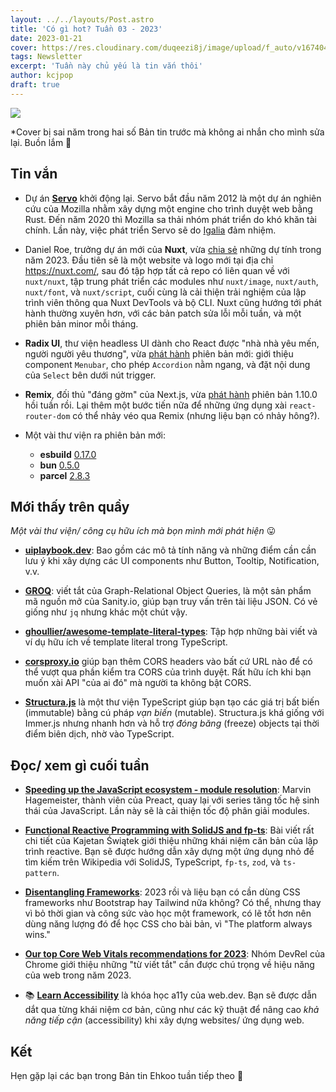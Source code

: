 ```yaml
---
layout: ../../layouts/Post.astro
title: 'Có gì hot? Tuần 03 - 2023'
date: 2023-01-21
cover: https://res.cloudinary.com/duqeezi8j/image/upload/f_auto/v1674047120/ehkoo/newsletters/w03-2023.png
tags: Newsletter
excerpt: 'Tuần này chủ yếu là tin vắn thôi'
author: kcjpop
draft: true
---
```


![](https://res.cloudinary.com/duqeezi8j/image/upload/f_auto/v1674047120/ehkoo/newsletters/w03-2023.png)

\*Cover bị sai năm trong hai số Bản tin trước mà không ai nhắn cho mình sửa lại. Buồn lắm 🥲

## Tin vắn

- Dự án [**Servo**](https://servo.org/blog/2023/01/16/servo-2023/) khởi động lại. Servo bắt đầu năm 2012 là một dự án nghiên cứu của Mozilla nhằm xây dựng một engine cho trình duyệt web bằng Rust. Đến năm 2020 thì Mozilla sa thải nhóm phát triển do khó khăn tài chính. Lần này, việc phát triển Servo sẽ do [Igalia](https://www.igalia.com/) đảm nhiệm.

- Daniel Roe, trưởng dự án mới của **Nuxt**, vừa [chia sẻ](https://nuxt.com/vision-2023) những dự tính trong năm 2023. Đầu tiên sẽ là một website và logo mới tại địa chỉ https://nuxt.com/, sau đó tập hợp tất cả repo có liên quan về với `nuxt/nuxt`, tập trung phát triển các modules như `nuxt/image`, `nuxt/auth`, `nuxt/font`, và `nuxt/script`, cuối cùng là cải thiện trải nghiệm của lập trình viên thông qua Nuxt DevTools và bộ CLI. Nuxt cũng hướng tới phát hành thường xuyên hơn, với các bản patch sửa lỗi mỗi tuần, và một phiên bản minor mỗi tháng.

- **Radix UI**, thư viện headless UI dành cho React được "nhà nhà yêu mến, người người yêu thương", vừa [phát hành](https://www.radix-ui.com/docs/primitives/overview/releases#january-17-2023) phiên bản mới: giới thiệu component `Menubar`, cho phép `Accordion` nằm ngang, và đặt nội dung của `Select` bên dưới nút trigger.

- **Remix**, đối thủ "đáng gờm" của Next.js, vừa [phát hành](https://github.com/remix-run/remix/releases/tag/remix%401.10.0) phiên bản 1.10.0 hồi tuần rồi. Lại thêm một bước tiến nữa để những ứng dụng xài `react-router-dom` có thể nhảy véo qua Remix (nhưng liệu bạn có nhảy hông?).

- Một vài thư viện ra phiên bản mới:

  - **esbuild** [0.17.0](https://github.com/evanw/esbuild/releases/tag/v0.17.0)
  - **bun** [0.5.0](https://bun.sh/blog/bun-v0.5.0)
  - **parcel** [2.8.3](https://github.com/parcel-bundler/parcel/releases/tag/v2.8.3)

## Mới thấy trên quầy

_Một vài thư viện/ công cụ hữu ích mà bọn mình mới phát hiện_ 😛

- [**uiplaybook.dev**](https://uiplaybook.dev/): Bao gồm các mô tả tính năng và những điểm cần cần lưu ý khi xây dựng các UI components như Button, Tooltip, Notification, v.v.

- [**GROQ**](https://groq.dev/): viết tắt của Graph-Relational Object Queries, là một sản phẩm mã nguồn mở của Sanity.io, giúp bạn truy vấn trên tài liệu JSON. Có vẻ giống như `jq` nhưng khác một chút vậy.

- [**ghoullier/awesome-template-literal-types**](https://github.com/ghoullier/awesome-template-literal-types): Tập hợp những bài viết và ví dụ hữu ích về template literal trong TypeScript.

- [**corsproxy.io**](https://corsproxy.io/) giúp bạn thêm CORS headers vào bất cứ URL nào để có thể vượt qua phần kiểm tra CORS của trình duyệt. Rất hữu ích khi bạn muốn xài API "của ai đó" mà người ta không bật CORS.

- [**Structura.js**](https://giusepperaso.github.io/structura.js/) là một thư viện TypeScript giúp bạn tạo các giá trị bất biến (immutable) bằng cú pháp _vạn biến_ (mutable). Structura.js khá giống với Immer.js nhưng nhanh hơn và hỗ trợ _đóng băng_ (freeze) objects tại thời điểm biên dịch, nhờ vào TypeScript.

## Đọc/ xem gì cuối tuần

- [**Speeding up the JavaScript ecosystem - module resolution**](https://marvinh.dev/blog/speeding-up-javascript-ecosystem-part-2/): Marvin Hagemeister, thành viên của Preact, quay lại với series tăng tốc hệ sinh thái của JavaScript. Lần này sẽ là cải thiện tốc độ phân giải modules.

- [**Functional Reactive Programming with SolidJS and fp-ts**](https://kajetan.dev/2023/functional-reactive-programming-with-solidjs-and-fpts/): Bài viết rất chi tiết của Kajetan Świątek giới thiệu những khái niệm căn bản của lập trình reactive. Bạn sẽ được hướng dẫn xây dựng một ứng dụng nhỏ để tìm kiếm trên Wikipedia với SolidJS, TypeScript, `fp-ts`, `zod`, và `ts-pattern`.

- [**Disentangling Frameworks**](https://css-irl.info/disentangling-frameworks/): 2023 rồi và liệu bạn có cần dùng CSS frameworks như Bootstrap hay Tailwind nữa không? Có thể, nhưng thay vì bỏ thời gian và công sức vào học một framework, có lẽ tốt hơn nên dùng năng lượng đó để học CSS cho bài bản, vì "The platform always wins."

- [**Our top Core Web Vitals recommendations for 2023**](https://web.dev/top-cwv-2023/): Nhóm DevRel của Chrome giới thiệu những "từ viết tắt" cần được chú trọng về hiệu năng của web trong năm 2023.

- 📚 [**Learn Accessibility**](https://web.dev/learn/accessibility/) là khóa học a11y của web.dev. Bạn sẽ được dẫn dắt qua từng khái niệm cơ bản, cũng như các kỹ thuật để nâng cao _khả năng tiếp cận_ (accessibility) khi xây dựng websites/ ứng dụng web.

## Kết

Hẹn gặp lại các bạn trong Bản tin Ehkoo tuần tiếp theo 👋
